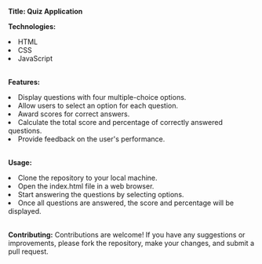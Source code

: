 <strong>Title: Quiz Application </strong>
<br>

<strong>Technologies:</strong>
<li>HTML</li>
<li>CSS</li>
<li>JavaScript</li>
<br>

<strong>Features:</strong>
<li>Display questions with four multiple-choice options.</li>
<li>Allow users to select an option for each question.</li>
<li>Award scores for correct answers.</li>
<li>Calculate the total score and percentage of correctly answered questions.</li>
<li>Provide feedback on the user's performance.</li>
<br>

<strong>Usage:</strong>
<li>Clone the repository to your local machine.</li>
<li>Open the index.html file in a web browser.</li>
<li>Start answering the questions by selecting options.</li>
<li>Once all questions are answered, the score and percentage will be displayed.</li>
<br>

<strong>Contributing:</strong>
Contributions are welcome! If you have any suggestions or improvements, please fork the repository, make your changes, and submit a pull request.
